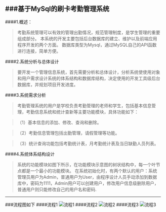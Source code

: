 
###基于MySql的刷卡考勤管理系统
-------------------
####1.概述：
>考勤系统管理可以有效的管理出勤情况，规范管理制度，是学生管理的重要组成部分。
本系统的开发主要包括后台数据库的建立、维护以及前端应用程序开发的两个方面。
>数据库类型为Mysql，通过MySQL自己的API函数进行连接，简单方便。

####2.系统分析与总体设计
>要开发一个管理信息系统，首先需要分析和总体设计，分析系统使使用对象和用户需求设计系统的体系结构和数据库结构，决定使用的开发工具级后台数据库，并规划项目开发进度。

####3.系统需求分析
>考勤管理系统的用户是学校负责考勤管理的老师和学生，包括基本信息管理，考勤信息系统和统计查新等主要功能模块，具体功能如下：

>（1）基本信息的添加、修改、查询和删除。

>（2）考勤信息管理包括出勤管理，请假管理等功能。

>（3）统计查询功能包括考勤统计表，月考勤统计表及当日缺勤人员列表。

####4.系统体系结构设计
>系统的功能模块如图下所示，在功能模块示意图的树状结构中，每一个叶节点都是一个最小的功能模块。
在系统初始化时，有两个默认的用户：系统管理员用户为Admin，普通用户为User，由程序设计人员手动添加到数据库中，密码为1111，Admin用户可以创建用户，修改用户信息级删除用户，普通用户则只能修改自己的用户名和密码.

---------------------------------------------------------------------------------

###流程图如下
####流程1
![流程1](http://i.imgur.com/W8GKShz.gif)
####流程2
![流程2](http://i.imgur.com/SEDx92v.gif)
####流程3
![流程3](http://i.imgur.com/iFJ41KU.png)


